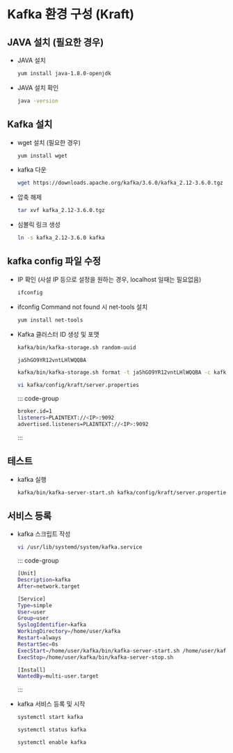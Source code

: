 # Kafka 환경 구성 (Kraft)

## JAVA 설치 (필요한 경우)
* JAVA 설치
    ```bash
    yum install java-1.8.0-openjdk
    ```

* JAVA 설치 확인
    ```bash
    java -version
    ```

## Kafka 설치
* wget 설치 (필요한 경우) 
    ```bash
    yum install wget
    ```

* kafka 다운
    ```bash
    wget https://downloads.apache.org/kafka/3.6.0/kafka_2.12-3.6.0.tgz
    ```

* 압축 해제
    ```bash
    tar xvf kafka_2.12-3.6.0.tgz
    ```

* 심볼릭 링크 생성
    ```bash
    ln -s kafka_2.12-3.6.0 kafka
    ```

## kafka config 파일 수정
* IP 확인 (사설 IP 등으로 설정을 원하는 경우, localhost 일때는 필요없음)
    ```bash
    ifconfig
    ```

* ifconfig Command not found 시 net-tools 설치
    ```bash
    yum install net-tools
    ```

* Kafka 클러스터 ID 생성 및 포맷
    ```bash
    kafka/bin/kafka-storage.sh random-uuid
    ```

    ```bash
    jaShGO9YR12vntLHlWQQBA 
    ```

    ```bash
    kafka/bin/kafka-storage.sh format -t jaShGO9YR12vntLHlWQQBA -c kafka/config/kraft/server.properties

    ```
    ```bash
    vi kafka/config/kraft/server.properties
    ```

    ::: code-group
    ```bash [server.properties]
    broker.id=1
    listeners=PLAINTEXT://<IP>:9092
    advertised.listeners=PLAINTEXT://<IP>:9092
    ```
    :::

## 테스트
* kafka 실행
    ```bash
    kafka/bin/kafka-server-start.sh kafka/config/kraft/server.properties
    ```

## 서비스 등록
* kafka 스크립트 작성
    ```bash
    vi /usr/lib/systemd/system/kafka.service
    ```

    ::: code-group
    ```bash [kafka.service]
    [Unit]
    Description=kafka
    After=network.target

    [Service]
    Type=simple
    User=user
    Group=user
    SyslogIdentifier=kafka
    WorkingDirectory=/home/user/kafka
    Restart=always
    RestartSec=0s
    ExecStart=/home/user/kafka/bin/kafka-server-start.sh /home/user/kafka/config/kraft/server.properties
    ExecStop=/home/user/kafka/bin/kafka-server-stop.sh

    [Install]
    WantedBy=multi-user.target
    ```
    :::

* kafka 서비스 등록 및 시작
    ```bash
    systemctl start kafka
    ```

    ```bash
    systemctl status kafka
    ```

    ```bash
    systemctl enable kafka
    ```